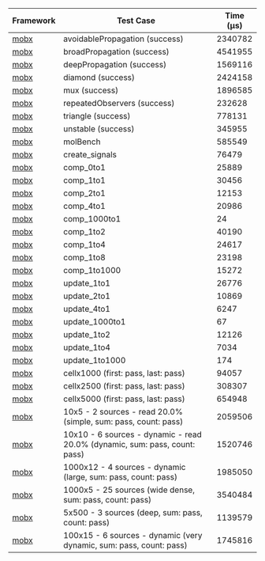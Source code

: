 | Framework | Test Case | Time (μs) |
| --- | --- | --- |
| [mobx](https://github.com/mobxjs/mobx.dart) | avoidablePropagation (success) | 2340782 |
| [mobx](https://github.com/mobxjs/mobx.dart) | broadPropagation (success) | 4541955 |
| [mobx](https://github.com/mobxjs/mobx.dart) | deepPropagation (success) | 1569116 |
| [mobx](https://github.com/mobxjs/mobx.dart) | diamond (success) | 2424158 |
| [mobx](https://github.com/mobxjs/mobx.dart) | mux (success) | 1896585 |
| [mobx](https://github.com/mobxjs/mobx.dart) | repeatedObservers (success) | 232628 |
| [mobx](https://github.com/mobxjs/mobx.dart) | triangle (success) | 778131 |
| [mobx](https://github.com/mobxjs/mobx.dart) | unstable (success) | 345955 |
| [mobx](https://github.com/mobxjs/mobx.dart) | molBench | 585549 |
| [mobx](https://github.com/mobxjs/mobx.dart) | create_signals | 76479 |
| [mobx](https://github.com/mobxjs/mobx.dart) | comp_0to1 | 25889 |
| [mobx](https://github.com/mobxjs/mobx.dart) | comp_1to1 | 30456 |
| [mobx](https://github.com/mobxjs/mobx.dart) | comp_2to1 | 12153 |
| [mobx](https://github.com/mobxjs/mobx.dart) | comp_4to1 | 20986 |
| [mobx](https://github.com/mobxjs/mobx.dart) | comp_1000to1 | 24 |
| [mobx](https://github.com/mobxjs/mobx.dart) | comp_1to2 | 40190 |
| [mobx](https://github.com/mobxjs/mobx.dart) | comp_1to4 | 24617 |
| [mobx](https://github.com/mobxjs/mobx.dart) | comp_1to8 | 23198 |
| [mobx](https://github.com/mobxjs/mobx.dart) | comp_1to1000 | 15272 |
| [mobx](https://github.com/mobxjs/mobx.dart) | update_1to1 | 26776 |
| [mobx](https://github.com/mobxjs/mobx.dart) | update_2to1 | 10869 |
| [mobx](https://github.com/mobxjs/mobx.dart) | update_4to1 | 6247 |
| [mobx](https://github.com/mobxjs/mobx.dart) | update_1000to1 | 67 |
| [mobx](https://github.com/mobxjs/mobx.dart) | update_1to2 | 12126 |
| [mobx](https://github.com/mobxjs/mobx.dart) | update_1to4 | 7034 |
| [mobx](https://github.com/mobxjs/mobx.dart) | update_1to1000 | 174 |
| [mobx](https://github.com/mobxjs/mobx.dart) | cellx1000 (first: pass, last: pass) | 94057 |
| [mobx](https://github.com/mobxjs/mobx.dart) | cellx2500 (first: pass, last: pass) | 308307 |
| [mobx](https://github.com/mobxjs/mobx.dart) | cellx5000 (first: pass, last: pass) | 654948 |
| [mobx](https://github.com/mobxjs/mobx.dart) | 10x5 - 2 sources - read 20.0% (simple, sum: pass, count: pass) | 2059506 |
| [mobx](https://github.com/mobxjs/mobx.dart) | 10x10 - 6 sources - dynamic - read 20.0% (dynamic, sum: pass, count: pass) | 1520746 |
| [mobx](https://github.com/mobxjs/mobx.dart) | 1000x12 - 4 sources - dynamic (large, sum: pass, count: pass) | 1985050 |
| [mobx](https://github.com/mobxjs/mobx.dart) | 1000x5 - 25 sources (wide dense, sum: pass, count: pass) | 3540484 |
| [mobx](https://github.com/mobxjs/mobx.dart) | 5x500 - 3 sources (deep, sum: pass, count: pass) | 1139579 |
| [mobx](https://github.com/mobxjs/mobx.dart) | 100x15 - 6 sources - dynamic (very dynamic, sum: pass, count: pass) | 1745816 |
